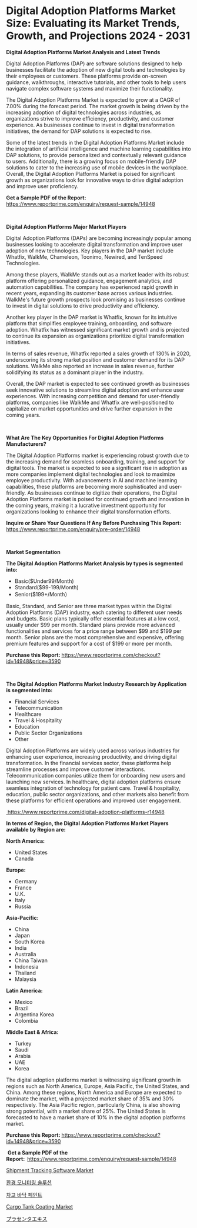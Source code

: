 <p><h1>Digital Adoption Platforms Market Size: Evaluating its Market Trends, Growth, and Projections 2024 - 2031</h1></p><p><strong>Digital Adoption Platforms Market Analysis and Latest Trends</strong></p>
<p><p>Digital Adoption Platforms (DAP) are software solutions designed to help businesses facilitate the adoption of new digital tools and technologies by their employees or customers. These platforms provide on-screen guidance, walkthroughs, interactive tutorials, and other tools to help users navigate complex software systems and maximize their functionality.</p><p>The Digital Adoption Platforms Market is expected to grow at a CAGR of 7.00% during the forecast period. The market growth is being driven by the increasing adoption of digital technologies across industries, as organizations strive to improve efficiency, productivity, and customer experience. As businesses continue to invest in digital transformation initiatives, the demand for DAP solutions is expected to rise.</p><p>Some of the latest trends in the Digital Adoption Platforms Market include the integration of artificial intelligence and machine learning capabilities into DAP solutions, to provide personalized and contextually relevant guidance to users. Additionally, there is a growing focus on mobile-friendly DAP solutions to cater to the increasing use of mobile devices in the workplace. Overall, the Digital Adoption Platforms Market is poised for significant growth as organizations look for innovative ways to drive digital adoption and improve user proficiency.</p></p>
<p><strong>Get a Sample PDF of the Report:&nbsp;</strong> <a href="https://www.reportprime.com/enquiry/request-sample/14948">https://www.reportprime.com/enquiry/request-sample/14948</a></p>
<p>&nbsp;</p>
<p><strong>Digital Adoption Platforms Major Market Players</strong></p>
<p><p>Digital Adoption Platforms (DAPs) are becoming increasingly popular among businesses looking to accelerate digital transformation and improve user adoption of new technologies. Key players in the DAP market include Whatfix, WalkMe, Chameleon, Toonimo, Newired, and TenSpeed Technologies.</p><p>Among these players, WalkMe stands out as a market leader with its robust platform offering personalized guidance, engagement analytics, and automation capabilities. The company has experienced rapid growth in recent years, expanding its customer base across various industries. WalkMe's future growth prospects look promising as businesses continue to invest in digital solutions to drive productivity and efficiency.</p><p>Another key player in the DAP market is Whatfix, known for its intuitive platform that simplifies employee training, onboarding, and software adoption. Whatfix has witnessed significant market growth and is projected to continue its expansion as organizations prioritize digital transformation initiatives.</p><p>In terms of sales revenue, Whatfix reported a sales growth of 130% in 2020, underscoring its strong market position and customer demand for its DAP solutions. WalkMe also reported an increase in sales revenue, further solidifying its status as a dominant player in the industry.</p><p>Overall, the DAP market is expected to see continued growth as businesses seek innovative solutions to streamline digital adoption and enhance user experiences. With increasing competition and demand for user-friendly platforms, companies like WalkMe and Whatfix are well-positioned to capitalize on market opportunities and drive further expansion in the coming years.</p></p>
<p>&nbsp;</p>
<p><strong>What Are The Key Opportunities For Digital Adoption Platforms Manufacturers?</strong></p>
<p><p>The Digital Adoption Platforms market is experiencing robust growth due to the increasing demand for seamless onboarding, training, and support for digital tools. The market is expected to see a significant rise in adoption as more companies implement digital technologies and look to maximize employee productivity. With advancements in AI and machine learning capabilities, these platforms are becoming more sophisticated and user-friendly. As businesses continue to digitize their operations, the Digital Adoption Platforms market is poised for continued growth and innovation in the coming years, making it a lucrative investment opportunity for organizations looking to enhance their digital transformation efforts.</p></p>
<p><strong>Inquire or Share Your Questions If Any Before Purchasing This Report:</strong> <a href="https://www.reportprime.com/enquiry/pre-order/14948">https://www.reportprime.com/enquiry/pre-order/14948</a></p>
<p>&nbsp;</p>
<p><strong>Market Segmentation</strong></p>
<p><strong>The Digital Adoption Platforms Market Analysis by types is segmented into:</strong></p>
<p><ul><li>Basic($Under99/Month)</li><li>Standard($99-199/Month)</li><li>Senior($199+/Month）</li></ul></p>
<p><p>Basic, Standard, and Senior are three market types within the Digital Adoption Platforms (DAP) industry, each catering to different user needs and budgets. Basic plans typically offer essential features at a low cost, usually under $99 per month. Standard plans provide more advanced functionalities and services for a price range between $99 and $199 per month. Senior plans are the most comprehensive and expensive, offering premium features and support for a cost of $199 or more per month.</p></p>
<p><strong>Purchase this Report:&nbsp;</strong><a href="https://www.reportprime.com/checkout?id=14948&price=3590">https://www.reportprime.com/checkout?id=14948&price=3590</a></p>
<p>&nbsp;</p>
<p><strong>The Digital Adoption Platforms Market Industry Research by Application is segmented into:</strong></p>
<p><ul><li>Financial Services</li><li>Telecommunication</li><li>Healthcare</li><li>Travel & Hospitality</li><li>Education</li><li>Public Sector Organizations</li><li>Other</li></ul></p>
<p><p>Digital Adoption Platforms are widely used across various industries for enhancing user experience, increasing productivity, and driving digital transformation. In the financial services sector, these platforms help streamline processes and improve customer interactions. Telecommunication companies utilize them for onboarding new users and launching new services. In healthcare, digital adoption platforms ensure seamless integration of technology for patient care. Travel & hospitality, education, public sector organizations, and other markets also benefit from these platforms for efficient operations and improved user engagement.</p></p>
<p><a href="https://www.reportprime.com/digital-adoption-platforms-r14948">&nbsp;https://www.reportprime.com/digital-adoption-platforms-r14948</a></p>
<p><strong>In terms of Region, the Digital Adoption Platforms Market Players available by Region are:</strong></p>
<p>
    <p> <strong> North America: </strong>
        <ul>
            <li>United States</li>
            <li>Canada</li>
        </ul>
        </p> 
    <p> <strong> Europe: </strong>
        <ul>
            <li>Germany</li>
            <li>France</li>
            <li>U.K.</li>
            <li>Italy</li>
            <li>Russia</li>
        </ul>
        </p> 
    <p> <strong> Asia-Pacific: </strong>
        <ul>
            <li>China</li>
            <li>Japan</li>
            <li>South Korea</li>
            <li>India</li>
            <li>Australia</li>
            <li>China Taiwan</li>
            <li>Indonesia</li>
            <li>Thailand</li>
            <li>Malaysia</li>
        </ul>
        </p> 
    <p> <strong> Latin America: </strong>
        <ul>
            <li>Mexico</li>
            <li>Brazil</li>
            <li>Argentina Korea</li>
            <li>Colombia</li>
        </ul>
        </p> 
    <p> <strong> Middle East & Africa: </strong>
        <ul>
            <li>Turkey</li>
            <li>Saudi</li>
            <li>Arabia</li>
            <li>UAE</li>
            <li>Korea</li>
        </ul>
    </p>
    </p>
<p><p>The digital adoption platforms market is witnessing significant growth in regions such as North America, Europe, Asia Pacific, the United States, and China. Among these regions, North America and Europe are expected to dominate the market, with a projected market share of 35% and 30% respectively. The Asia Pacific region, particularly China, is also showing strong potential, with a market share of 25%. The United States is forecasted to have a market share of 10% in the digital adoption platforms market.</p></p>
<p><strong>Purchase this Report: </strong><a href="https://www.reportprime.com/checkout?id=14948&price=3590">https://www.reportprime.com/checkout?id=14948&price=3590</a></p>
<p>&nbsp;<strong>Get a Sample PDF of the Report:&nbsp;&nbsp;</strong><a href="https://www.reportprime.com/enquiry/request-sample/14948">https://www.reportprime.com/enquiry/request-sample/14948</a></p>
<p><strong></strong></p>
<p><p><a href="https://github.com/dimitrishawkinswaynenp91rgz/Market-Research-Report-List-2/blob/main/shipment-tracking-software-market.md">Shipment Tracking Software Market</a></p><p><a href="https://medium.com/@tammyholmes1955/%ED%99%98%EA%B2%BD-%EB%AA%A8%EB%8B%88%ED%84%B0%EB%A7%81-%EC%86%94%EB%A3%A8%EC%85%98-%EC%8B%9C%EC%9E%A5-%EB%B6%84%EC%84%9D-%EA%B7%B8-cagr-%EC%8B%9C%EC%9E%A5-%EC%84%B8%EB%B6%84%ED%99%94-%EB%B0%8F-%EA%B8%80%EB%A1%9C%EB%B2%8C-%EC%82%B0%EC%97%85-%EA%B0%9C%EC%9A%94-8b31c3eab2b9">환경 모니터링 솔루션</a></p><p><a href="https://medium.com/@kevinvasquez7272023/2024%EB%85%84%EB%B6%80%ED%84%B0-2031%EB%85%84%EA%B9%8C%EC%A7%80%EC%9D%98-%EA%B8%B0%EA%B0%84%EC%97%90-%EB%8C%80%ED%95%9C-%EC%B0%A8%EA%B3%A0-%EB%B0%94%EB%8B%A5-%EB%8F%84%EB%A3%8C-%EC%8B%9C%EC%9E%A5-%EB%B6%84%EC%84%9D-%EB%B0%8F-%ED%81%AC%EA%B8%B0-%EC%98%88%EC%B8%A1-b137e1e60854">차고 바닥 페인트</a></p><p><a href="https://www.linkedin.com/pulse/cargo-tank-coating-market-size-global-industry-overview-segmentation-tobse?trackingId=MpsdS9lg1uNCehYFHPrGvg%3D%3D">Cargo Tank Coating Market</a></p><p><a href="https://medium.com/@chrispcreem58/%E8%83%8E%E7%9B%A4%E3%82%A8%E3%82%AD%E3%82%B9%E5%B8%82%E5%A0%B4-%E5%B8%82%E5%A0%B4%E3%82%B7%E3%82%A7%E3%82%A2-%E5%B8%82%E5%A0%B4%E5%8B%95%E5%90%91-%E3%81%8A%E3%82%88%E3%81%B3%E5%B0%86%E6%9D%A5%E3%81%AE%E6%88%90%E9%95%B7%E3%82%92%E6%8E%A2%E3%82%8B-b5404a72a8ac">プラセンタエキス</a></p></p>